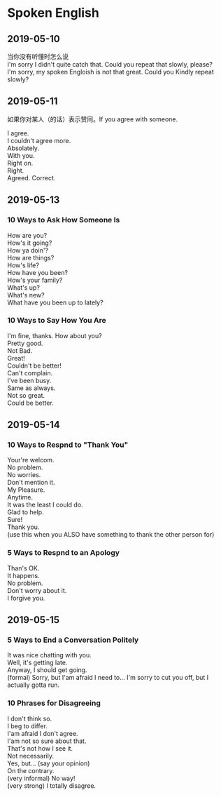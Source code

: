 # Spoken English

## 2019-05-10
当你没有听懂时怎么说  
I'm sorry I didn't quite catch that. Could you repeat that slowly, please?  
I'm sorry, my spoken Engloish is not that great. Could you Kindly repeat slowly?

## 2019-05-11
如果你对某人（的话）表示赞同。If you agree with someone.

I agree.  
I couldn't agree more.  
Absolately.  
With you.  
Right on.  
Right.  
Agreed. 
Correct.  

## 2019-05-13
### 10 Ways to Ask How Someone Is

How are you?    
How's it going?   
How ya doin'?   
How are things?   
How's life?   
How have you been?  
How's your family?  
What's up?  
What's new?  
What have you been up to lately?

### 10 Ways to Say How You Are  

I'm fine, thanks. How about you?  
Pretty good.  
Not Bad.  
Great!  
Couldn't be better!  
Can't complain.  
I've been busy.  
Same as always.  
Not so great.  
Could be better.  

## 2019-05-14
### 10 Ways to Respnd to "Thank You"

Your're welcom.  
No problem.  
No worries.  
Don't mention it.  
My Pleasure.  
Anytime.  
It was the least I could do.  
Glad to help.  
Sure!  
Thank you.  
  (use this when you ALSO have something to thank the other person for) 

### 5 Ways to Respnd to an Apology

Than's OK.  
It happens.  
No problem.  
Don't worry about it.  
I forgive you.  

## 2019-05-15
### 5 Ways to End a Conversation Politely  

It was nice chatting with you.  
Well, it's getting late.  
Anyway, I should get going.  
(formal) Sorry, but I'am afraid I need  to...
I'm sorry to cut you off, but I actually gotta run.  

### 10 Phrases for Disagreeing  

I don't think so.  
I beg to differ.  
I'am afraid I don't agree.  
I'am not so sure about that.  
That's not how I see it.  
Not necessarily.  
Yes, but... (say your opinion)  
On the contrary.  
(very informal) No way!  
(very strong) I totally disagree.  




  





